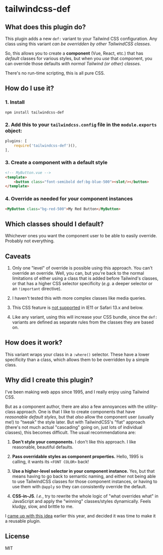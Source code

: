 # tailwindcss-def

## What does this plugin do?

This plugin adds a new `def:` variant to your Tailwind CSS configuration. Any class using this variant _can be overridden by other TailwindCSS classes_.

So, this allows you to create a **component** (Vue, React, etc.) that has _default_ classes for various styles, but when you _use_ that component, you can override those defaults _with normal Tailwind (or other) classes_.

There's no run-time scripting, this is all pure CSS.

## How do I use it?

### 1. Install

```sh
npm install tailwindcss-def
```

### 2. Add this to your `tailwindcss.config` file in the `module.exports` object:

```js
plugins: [
	require('tailwindcss-def')(),
],
```

### 3. Create a component with a default style

```HTML
<!-- MyButton.vue -->
<template>
	<button class="font-semibold def:bg-blue-500"><slot/></button>
</template>
```

### 4. Override as needed for your component instances

```HTML
<MyButton class="bg-red-500">My Red Button</MyButton>
```

## Which classes should I default?

Whichever ones you want the component user to be able to easily override. Probably not everything.

## Caveats

1. Only one "level" of override is possible using this approach. You can't override an override. Well, you can, but you're back to the normal limitations of either using a class that is added before Tailwind's classes, or that has a higher CSS selector specificity (_e.g._ a deeper selector or an `!important` directive).

2. I haven't tested this with more complex classes like media queries.

3. This CSS feature is [not supported](https://caniuse.com/mdn-css_selectors_where) in IE11 or Safari 13.x and below.

4. Like any variant, using this will increase your CSS bundle, since the `def:` variants are defined as separate rules from the classes they are based on.

## How does it work?

This variant wraps your class in a `:where()` selector. These have a lower specificity than a class, which allows them to be overridden by a simple class.

## Why did I create this plugin?

I've been making web apps since 1995, and I really enjoy using Tailwind CSS.

But as a component author, there are also a few annoyances with the utility-class approach. One is that I like to create components that have _reasonable default styles_, but that _also_ allow the component user (usually me!) to "tweak" the style later. But with TailwindCSS's "flat" approach (there's not much actual "cascading" going on, just lots of individual classes), this becomes difficult. The usual recommendationa are:

1. **Don't style your components.** I don't like this approach. I like reasonable, beautiful defaults.

2. **Pass overridable styles as component properties.** Hello, 1995 is calling, it wants its `<FONT COLOR>` back!

3. **Use a higher-level selector in your component instance.** Yes, but that means having to go back to semantic naming, and either not being able to use TailwindCSS classes for those component instances, or having to use them with `@apply` so they can consistently override the default.

4. **CSS-in-JS**. _I.e._, try to rewrite the whole logic of "what overrides what" in JavaScript and apply the "winning" classes/styles dynamically. Feels kludgy, slow, and brittle to me.

I [came up with this idea](https://github.com/tailwindlabs/tailwindcss/discussions/3523) earlier this year, and decided it was time to make it a reusable plugin.

## License

MIT
